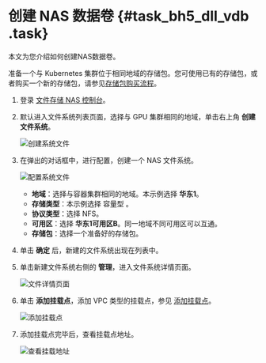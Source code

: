 # 创建 NAS 数据卷 {#task_bh5_dll_vdb .task}

本文为您介绍如何创建NAS数据卷。

准备一个与 Kubernetes 集群位于相同地域的存储包。您可使用已有的存储包，或者购买一个新的存储包，请参见[存储包购买流程](https://help.aliyun.com/document_detail/27524.html)。

1.  登录 [文件存储 NAS 控制台](https://nas.console.aliyun.com/)。
2.  默认进入文件系统列表页面，选择与 GPU 集群相同的地域，单击右上角 **创建文件系统**。 

    ![创建系统文件](http://static-aliyun-doc.oss-cn-hangzhou.aliyuncs.com/assets/img/16631/15680205109093_zh-CN.png)

3.  在弹出的对话框中，进行配置，创建一个 NAS 文件系统。 

    ![配置系统文件](http://static-aliyun-doc.oss-cn-hangzhou.aliyuncs.com/assets/img/16631/15680205109094_zh-CN.png)

    -   **地域**：选择与容器集群相同的地域。本示例选择 **华东1**。
    -   **存储类型**：本示例选择 容量型 。
    -   **协议类型**：选择 NFS。
    -   **可用区**：选择 **华东1可用区B**。同一地域不同可用区可以互通。
    -   **存储包**：选择一个准备好的存储包。
4.  单击 **确定** 后，新建的文件系统出现在列表中。
5.  单击新建文件系统右侧的 **管理**，进入文件系统详情页面。 

    ![文件详情页面](http://static-aliyun-doc.oss-cn-hangzhou.aliyuncs.com/assets/img/16631/15680205109095_zh-CN.png)

6.  单击 **添加挂载点**，添加 VPC 类型的挂载点，参见 [添加挂载点](https://help.aliyun.com/document_detail/60431.html)。 

    ![添加挂载点](http://static-aliyun-doc.oss-cn-hangzhou.aliyuncs.com/assets/img/16631/15680205119096_zh-CN.png)

7.  添加挂载点完毕后，查看挂载点地址。 

    ![查看挂载地址](http://static-aliyun-doc.oss-cn-hangzhou.aliyuncs.com/assets/img/16631/15680205119097_zh-CN.png)


